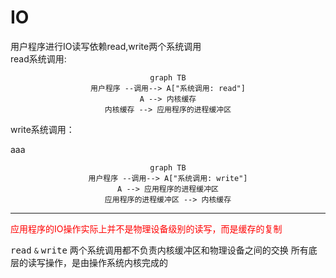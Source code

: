 # IO

用户程序进行IO读写依赖read,write两个系统调用  
read系统调用:


<center>

```mermaid
graph TB
用户程序 --调用--> A["系统调用: read"]
A --> 内核缓存
内核缓存 --> 应用程序的进程缓冲区
```
</center>
write系统调用：  

aaa
<center>

```mermaid
graph TB
用户程序 --调用--> A["系统调用: write"]
A --> 应用程序的进程缓冲区
应用程序的进程缓冲区 --> 内核缓存
```
</center>


***
<a style="color:red">应用程序的IO操作实际上并不是物理设备级别的读写，而是缓存的复制</a>

<kbd>read</kbd> ``&`` <kbd>write</kbd> 两个系统调用都不负责内核缓冲区和物理设备之间的交换
所有底层的读写操作，是由操作系统内核完成的

